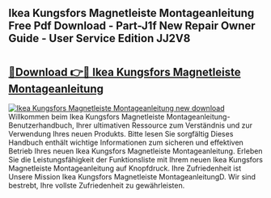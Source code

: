 ## Ikea Kungsfors Magnetleiste Montageanleitung Free Pdf Download - Part-J1f New Repair Owner Guide - User Service Edition JJ2V8

# <h2><a href="http://df7alx4.blite.top/?on=Ikea+Kungsfors+Magnetleiste+Montageanleitung">🔗Download 👉🔴 Ikea Kungsfors Magnetleiste Montageanleitung</a></h2>

[![Ikea Kungsfors Magnetleiste Montageanleitung new download](https://i.imgur.com/lujVjoI.png)](http://df7alx4.blite.top/?on=Ikea+Kungsfors+Magnetleiste+Montageanleitung)
Willkommen beim Ikea Kungsfors Magnetleiste Montageanleitung-Benutzerhandbuch, Ihrer ultimativen Ressource zum Verständnis und zur Verwendung Ihres neuen Produkts. Bitte lesen Sie sorgfältig Dieses Handbuch enthält wichtige Informationen zum sicheren und effektiven Betrieb Ihres neuen Ikea Kungsfors Magnetleiste Montageanleitung. Erleben Sie die Leistungsfähigkeit der Funktionsliste mit Ihrem neuen Ikea Kungsfors Magnetleiste Montageanleitung auf Knopfdruck. Ihre Zufriedenheit ist Unsere Mission Ikea Kungsfors Magnetleiste MontageanleitungD. Wir sind bestrebt, Ihre vollste Zufriedenheit zu gewährleisten.
